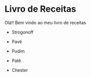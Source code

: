 # Livro de Receitas

Olá!! Bem vindo ao meu livro de receitas

- Strogonoff

- Pavê

- Pudim

- Patê

- Chester
